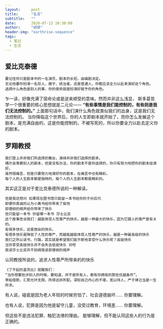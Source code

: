 ```yaml
---
layout:     post
title:      "名言"
subtitle:   ""
date:       2020-07-13 10:30:00
author:     "胡荣"
header-img: "earthrise-sequence"
tags:
  - 笔记
  - 生活
---
```


## 爱比克泰德

```text
要记住你只是剧本中的一名演员，剧本的长短，由编剧决定。
无论他要你扮演一名穷人、瘸子、统治者，还是普通人，你都应该全力以赴来演好这个角色。
选择什么角色是别人的事，你的使命就是扮演好赋予你的角色。
```

乍一读，好像充满了宿命论或是逆来顺受的意味。然而并非这么浅显，
斯多葛哲学一个很重要的核心思想就是二元论—— __“有些事情是我们能控制的，有些则是我们无法控制的。”__
上面那句话中，我们演什么角色就类似我们的出身，这是我们无法控制的。
当你降临这个世界后，你的人生即剧本就开始了，而你怎么发展这个剧本，是充满自由的，这是你能控制的，不被写死的，所以你要全力以赴去定义你的剧本。

## 罗翔教授

```text
我们登上并非我们所选择的舞台，演绎并非我们选择的剧本。
偶尔会羡慕别人的剧本，但是没有办法，你的剧本不是你选择的，你只有努力地把你的剧本给演好。
虽然很痛苦，但是只要努力地演好你的剧本，在痛苦中也有精彩。
每个人的人生剧本都是独特的，每个人的人生剧本都是精彩的。
```

其实这正是对于爱比克泰德所说的一种解读。

```text
但是我还想问 如果现在图书馆只能留一本书给你的子孙后代
即便你真诚的认为小黄书给你带来了愉悦
郭德纲的相声给你带来了快乐
但只能留一本书 你留哪一本书 莎士比亚
这个故事告诉我们：越能体现人性尊严的快乐，越是一种最大的快乐，因为它跟人的尊严是有关的。
有很多快乐，这是放纵的快乐。
有很多快乐是降低了人性的尊严，而越能越能体现人性尊严的快乐，越是一种最高级的快乐
我们之所以读书、行路，其实就是希望我们能不断地享受什么快乐呢？高级快乐
当你享受高级快乐并不会失去低级快乐 对吧
我读莎士比亚并不妨碍我读郭德纲的相声
```

认同教授所说的，追求人性尊严所带来的的快乐

```text
《了不起的盖茨比》提醒我们：
“当你想要批评别人的时候，要知道，并不是所有人，都有你拥有的那些优越条件”。
草船借箭，汇聚光环无限，所得远非所配。深知自己内心的不堪，宽以待人，严于律己当是一生所求。
```

有人说，碰瓷是因为老人年轻的时候穷怕了、社会道德崩坏…… 你要理解。

也有人说，犯罪是因为他是留守儿童，没受过教育，环境差…… 你要理解。

但这些不是违法犯罪、触犯法律的理由。
能够理解，但不能认同这些人的行为是正确的。
